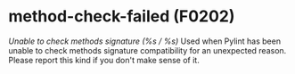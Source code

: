 # method-check-failed (F0202)
*Unable to check methods signature (%s / %s)* Used when Pylint has been
unable to check methods signature compatibility for an unexpected
reason. Please report this kind if you don't make sense of it.
